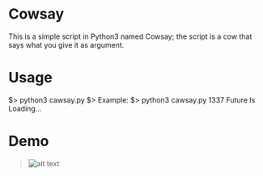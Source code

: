 # Cowsay
  This is a simple script in Python3 named Cowsay; the script is a cow that says what you give it as argument.
# Usage
  $> python3 cawsay.py <text>
  $> Example:
  $> python3 cawsay.py 1337 Future Is Loading...

# Demo
  >![alt text](https://i.imgur.com/DHKxAOZ.png)
